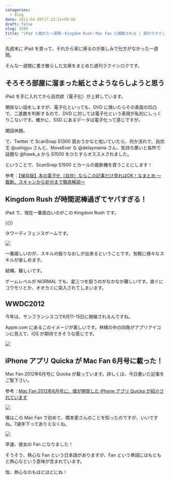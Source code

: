 ```yaml
---
categories:
  - Blog
date: 2012-04-29T17:23:21+09:00
draft: false
slug: 3590
title: "iPad と戯れた一週間・Kingdom Rush・Mac Fan に掲載される | 週刊ラクイシロク 2012年第17週"
---
```


先週末に iPad を買って、それから家に帰るのが楽しみで仕方がなかった一週間。

そんな一週間に書き散らした文章をまとめた週刊ラクイシロクです。

## そろそろ部屋に溜まった紙とさようならしようと思う

iPad を手に入れてから自炊欲（電子化）が上昇しています。

関係ない話をしますが、電子化といっても、DVD に焼いたらその表面の凹凸で、二進数を判断するので、DVD に対しては電子化という表現が私的にしっくりこないです。確かに、SSD にあるデータは電子化って感じですが。

閑話休題。

で、Twitter で ScanSnap S1300 買おうかなと呟いていたら、何か流れで、自炊王 @ushigyu さんと、MoveEver な @delaymania さん、気持ち悪いと各所で話題な @hawk_a から S1500 をひたすらオススメされました。

ということで、ScanSnap S1500 とカールの裁断機を買うことにします！

参考：[【保存版】本の電子化（自炊）ならこの記事だけ見ればOK！なまとめ ～裁断、スキャンから処分まで徹底解説～](http://ushigyu.net/2011/06/26/jisui_matome_201106/)

## Kingdom Rush が時間泥棒過ぎてヤバすぎる！

iPad で、現在一番面白いのがこの Kingdom Rush です。

{{<app id="489265199" title="Kingdom Rush HD 1.5（￥85）" src="https://a5.mzstatic.com/us/r1000/108/Purple/v4/37/ae/9e/37ae9ea6-36d6-c1c2-2de7-5a9c9c14cfc5/mzl.epxopgzs.100x100-75.jpg">}}

タワーディフェンスゲームです。

![](/images/2012/04/3590_1.png)

一番嬉しいのが、スキルの振りなおしが出来るということです。気軽に様々なスキルが楽しめます。

結構、難しいです。

ゲームレベルが NORMAL でも、星三つを狙うのがなかなか難しいです。直ぐにコウモリとか、オオカミに突入されてしまいます。

## WWDC2012

今年は、サンフランシスコで6月11-15日に開催されるんですね。

Apple.com にあるこのイメージが美しいです。林檎の中の四角がアプリアイコンに見えて、iOS が期待できそうな感じです。

![](/images/2012/04/3590_2.png)

## iPhone アプリ Quicka が Mac Fan 6月号に載った！

Mac Fan 2012年6月号に Quicka が載っています。詳しくは、今日書いた記事をご覧下さい。

参考：[Mac Fan 2012年6月号に、僕が開発した iPhone アプリ Quicka が紹介されています](http://rakuishi.com/archives/3581/)

![](/images/2012/04/3590_3.jpg)

僕はこの Mac Fan で初めて、橋本愛さんのことを知ったのですが、いいですね。7歳年下ってありえなくね。

![](/images/2012/04/3590_4.jpg)

早速、彼女の Fan になりました！

そうそう、熱心な Fan という日本語がありますが、Fan という単語にはもともと熱心なという意味が含まれています。

皆、熱心なのもほどほどにね！
